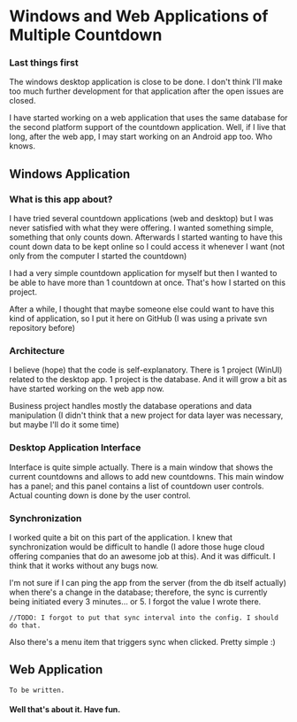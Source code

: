 # Windows and Web Applications of Multiple Countdown

### Last things first

The windows desktop application is close to be done. I don't think I'll make too much further development for that application after the open issues are closed.

I have started working on a web application that uses the same database for the second platform support of the countdown application.
Well, if I live that long, after the web app, I may start working on an Android app too. Who knows.

## Windows Application

### What is this app about?

I have tried several countdown applications (web and desktop) but I was never satisfied with what they were offering. I wanted something simple, something that only counts down. Afterwards I started wanting to have this count down data to be kept online so I could access it whenever I want (not only from the computer I started the countdown)

I had a very simple countdown application for myself but then I wanted to be able to have more than 1 countdown at once. That's how I started on this project.

After a while, I thought that maybe someone else could want to have this kind of application, so I put it here on GitHub (I was using a private svn repository before)

### Architecture

I believe (hope) that the code is self-explanatory. There is 1 project (WinUI) related to the desktop app. 1 project is the database. And it will grow a bit as have started working on the web app now.

Business project handles mostly the database operations and data manipulation (I didn't think that a new project for data layer was necessary, but maybe I'll do it some time)

### Desktop Application Interface

Interface is quite simple actually. There is a main window that shows the current countdowns and allows to add new countdowns. This main window has a panel; and this panel contains a list of countdown user controls. Actual counting down is done by the user control.

### Synchronization

I worked quite a bit on this part of the application. I knew that synchronization would be difficult to handle (I adore those huge cloud offering companies that do an awesome job at this). And it was difficult. I think that it works without any bugs now.

I'm not sure if I can ping the app from the server (from the db itself actually) when there's a change in the database; therefore, the sync is currently being initiated every 3 minutes... or 5. I forgot the value I wrote there.

`//TODO: I forgot to put that sync interval into the config. I should do that.`

Also there's a menu item that triggers sync when clicked. Pretty simple :)

## Web Application

`To be written.`

#### Well that's about it. Have fun.
